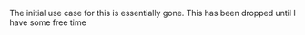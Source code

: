 The initial use case for this is essentially gone. This has been dropped until I have some free time
